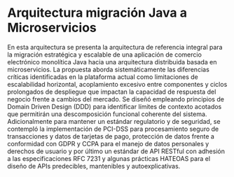 # Arquitectura migración Java a Microservicios
En esta arquitectura se presenta la arquitectura de referencia integral para la migración estratégica y escalable de una aplicación de comercio electrónico monolítica Java hacia una arquitectura distribuida basada en microservicios. La propuesta aborda sistemáticamente las diferencias críticas identificadas en la plataforma actual como limitaciones de escalabilidad horizontal, acoplamiento excesivo entre componentes y ciclos prolongados de despliegue que impactan la capacidad de respuesta del negocio frente a cambios del mercado. Se diseñó empleando principios de Domain Driven Design (DDD) para identificar límites de contexto acotados que permitirán una descomposición funcional coherente del sistema. Adicionalmente para mantener un estándar regulatorio y de seguridad, se contempló la implementación de PCI-DSS para procesamiento seguro de transacciones y datos de tarjetas de pago, protección de datos frente a conformidad con GDPR y CCPA para el manejo de datos personales y derechos de usuario y por último un estándar de API RESTful con adhesión a las especificaciones RFC 7231 y algunas prácticas HATEOAS para el diseño de APIs predecibles, mantenibles y autoexplicativas.
